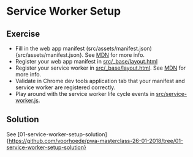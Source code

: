 # Service Worker Setup

## Exercise

- Fill in the web app manifest (src/assets/manifest.json){src/assets/manifest.json}. See [MDN](https://developer.mozilla.org/en-US/docs/Web/Manifest) for more info.
- Register your web app manifest in [src/_base/layout.html](src/_base/layout.html)
- Register your service worker in [src/_base/layout.html](src/_base/layout.html). See [MDN](https://developer.mozilla.org/en-US/docs/Web/API/ServiceWorkerContainer/register) for more info.
- Validate in Chrome dev tools application tab that your manifest and service worker are registered correctly.
- Play around with the service worker life cycle events in [src/service-worker.js](src/service-worker.js).

## Solution

See [01-service-worker-setup-solution]{https://github.com/voorhoede/pwa-masterclass-26-01-2018/tree/01-service-worker-setup-solution}
